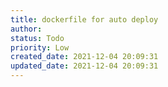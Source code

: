 ```yaml
---
title: dockerfile for auto deploy
author: 
status: Todo
priority: Low
created_date: 2021-12-04 20:09:31
updated_date: 2021-12-04 20:09:31
---
```

